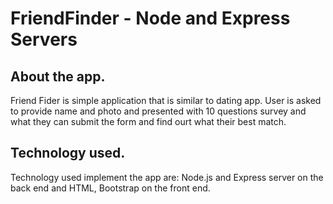 # FriendFinder - Node and Express Servers
## About the app.
Friend Fider is simple application that is similar to dating app. User is asked to provide name and photo and presented with 10 questions survey and what they can submit the form and find ourt what their best match. 
## Technology used.
Technology used implement the app are: Node.js and Express server on the back end and HTML, Bootstrap on the front end.
